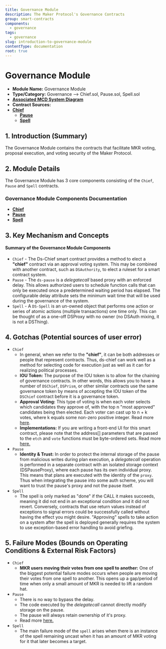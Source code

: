 ```yaml
---
title: Governance Module
description: The Maker Protocol's Governance Contracts
group: smart-contracts
components:
  - governance
tags:
  - governance
slug: introduction-to-governance-module
contentType: documentation
root: true
---
```


# Governance Module

* **Module Name:** Governance Module
* **Type/Category:** Governance —&gt; Chief.sol, Pause.sol, Spell.sol
* [**Associated MCD System Diagram**](https://github.com/makerdao/dss/wiki)
* **Contract Sources:**
* [**Chief**](https://github.com/dapphub/ds-chief/blob/master/src/chief.sol)
  * [**Pause**](https://github.com/dapphub/ds-pause/blob/master/src/pause.sol)
  * [**Spell**](https://github.com/dapphub/ds-spell/blob/master/src/spell.sol)

## 1. Introduction (Summary)

The Governance Module contains the contracts that facilitate MKR voting, proposal execution, and voting security of the Maker Protocol.

## 2. Module Details

The Governance Module has 3 core components consisting of the `Chief`, `Pause` and `Spell` contracts.

### Governance Module Components Documentation

* [**Chief**](/documentation/chief-detailed-documentation)
* [**Pause**](/documentation/pause-detailed-documentation)
* [**Spell**](/documentation/spell-detailed-documentation)

## 3. Key Mechanism and Concepts

#### Summary of the Governance **Module Components**

* `Chief` - The Ds-Chief smart contract provides a method to elect a **"chief"** contract via an approval voting system. This may be combined with another contract, such as `DSAuthority`, to elect a ruleset for a smart contract system.
* `Pause` - The `ds-pause` is a _delegatecall_ based proxy with an enforced delay. This allows authorized users to schedule function calls that can only be executed once a predetermined waiting period has elapsed. The configurable delay attribute sets the minimum wait time that will be used during the governance of the system.
* `Spell` - A `DS-Spell` is an un-owned object that performs one action or series of atomic actions (multiple transactions) one time only. This can be thought of as a one-off DSProxy with no owner (no DSAuth mixing, it is not a DSThing).

## 4. Gotchas (Potential sources of user error)

* `Chief`
  * In general, when we refer to the **"chief"**, it can be both addresses or people that represent contracts. Thus, ds-chief can work well as a method for selecting code for execution just as well as it can for realizing political processes.
  * **IOU Token:** The purpose of the IOU token is to allow for the chaining of governance contracts. In other words, this allows you to have a number of `DSChief`, `DSPrism`, or other similar contracts use the same governance token by means of accepting the IOU token of the `DSChief` contract before it is a governance token.
  * **Approval Voting:** This type of voting is when each voter selects which candidates they approve of, with the top n "most approved" candidates being then elected. Each voter can cast up to n + k votes, where k equals some non-zero positive integer. Read more [here](/documentation/chief-detailed-documentation).
  * **Implementations:** If you are writing a front-end UI for this smart contract, please note that the address[] parameters that are passed to the `etch` and `vote` functions must be byte-ordered sets. Read more [here.](/documentation/chief-detailed-documentation)
* `Pause`
  * **Identity & Trust:** In order to protect the internal storage of the pause from malicious writes during plan execution, a _delegatecall_ operation is performed in a separate contract with an isolated storage context (DSPauseProxy), where each pause has its own individual proxy. This means that plans are executed with the identity of the `proxy`. Thus when integrating the pause into some auth scheme, you will want to trust the pause's proxy and not the pause itself.
* `Spell`
  * The spell is only marked as "done" if the CALL it makes succeeds, meaning it did not end in an exceptional condition and it did not revert. Conversely, contracts that use return values instead of exceptions to signal errors could be successfully called without having the effect you might desire. "Approving" spells to take action on a system after the spell is deployed generally requires the system to use exception-based error handling to avoid griefing.

## 5. Failure Modes (Bounds on Operating Conditions & External Risk Factors)

* `Chief`
  * **MKR users moving their votes from one spell to another:** One of the biggest potential failure modes occurs when people are moving their votes from one spell to another. This opens up a gap/period of time when only a small amount of MKR is needed to lift a random hat.
* `Pause`
  * There is no way to bypass the delay.
  * The code executed by the _delegatecall_ cannot directly modify storage on the pause.
  * The pause will always retain ownership of it's proxy.
  * Read more [here.](/documentation/pause-detailed-documentation)
* `Spell`
  * The main failure mode of the `spell` arises when there is an instance of the spell remaining uncast when it has an amount of MKR voting for it that later becomes a target.
  